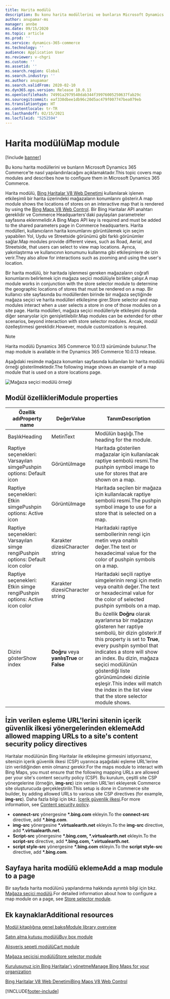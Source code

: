 ```yaml
---
title: Harita modülü
description: Bu konu harita modüllerini ve bunların Microsoft Dynamics 365 Commerce'te nasıl yapılandırılacağını açıklamaktadır.
author: anupamar-ms
manager: annbe
ms.date: 09/15/2020
ms.topic: article
ms.prod: ''
ms.service: dynamics-365-commerce
ms.technology: ''
audience: Application User
ms.reviewer: v-chgri
ms.custom: ''
ms.assetid: ''
ms.search.region: Global
ms.search.industry: ''
ms.author: anupamar
ms.search.validFrom: 2020-02-10
ms.dyn365.ops.version: Release 10.0.13
ms.openlocfilehash: 74991a2979540dab344f39976005250637fab29c
ms.sourcegitcommit: eaf330dbee1db96c20d5ac479f007747bea079eb
ms.translationtype: HT
ms.contentlocale: tr-TR
ms.lasthandoff: 02/15/2021
ms.locfileid: "5252594"
---
```

# <a name="map-module"></a><span data-ttu-id="91eb7-103">Harita modülü</span><span class="sxs-lookup"><span data-stu-id="91eb7-103">Map module</span></span>

[!include [banner](includes/banner.md)]


<span data-ttu-id="91eb7-104">Bu konu harita modüllerini ve bunların Microsoft Dynamics 365 Commerce'te nasıl yapılandırılacağını açıklamaktadır.</span><span class="sxs-lookup"><span data-stu-id="91eb7-104">This topic covers map modules and describes how to configure them in Microsoft Dynamics 365 Commerce.</span></span>

<span data-ttu-id="91eb7-105">Harita modülü, [Bing Haritalar V8 Web Denetimi](https://docs.microsoft.com/bingmaps/v8-web-control/) kullanılarak işlenen etkileşimli bir harita üzerindeki mağazaların konumlarını gösterir.</span><span class="sxs-lookup"><span data-stu-id="91eb7-105">A map module shows the locations of stores on an interactive map that is rendered by using the [Bing Maps V8 Web Control](https://docs.microsoft.com/bingmaps/v8-web-control/).</span></span> <span data-ttu-id="91eb7-106">Bir Bing Haritalar API anahtarı gereklidir ve Commerce Headquarters'daki paylaşılan parametreler sayfasına eklenmelidir.</span><span class="sxs-lookup"><span data-stu-id="91eb7-106">A Bing Maps API key is required and must be added to the shared parameters page in Commerce headquarters.</span></span> <span data-ttu-id="91eb7-107">Harita modülleri, kullanıcıların harita konumlarını görüntülemek için seçim yapabilen Yol, Uydu ve Streetside görünümü gibi farklı görünümler sağlar.</span><span class="sxs-lookup"><span data-stu-id="91eb7-107">Map modules provide different views, such as Road, Aerial, and Streetside, that users can select to view map locations.</span></span> <span data-ttu-id="91eb7-108">Ayrıca, yakınlaştırma ve kullanıcının konumunu kullanma gibi etkileşimlere de izin verir.</span><span class="sxs-lookup"><span data-stu-id="91eb7-108">They also allow for interactions such as zooming and using the user's location.</span></span>

<span data-ttu-id="91eb7-109">Bir harita modülü, bir haritada işlenmesi gereken mağazaların coğrafi konumlarını belirlemek için mağaza seçici modülüyle birlikte çalışır.</span><span class="sxs-lookup"><span data-stu-id="91eb7-109">A map module works in conjunction with the store selector module to determine the geographic locations of stores that must be rendered on a map.</span></span> <span data-ttu-id="91eb7-110">Bir kullanıcı site sayfasında bu modüllerden birinde bir mağaza seçtiğinde mağaza seçici ve harita modülleri etkileşime girer.</span><span class="sxs-lookup"><span data-stu-id="91eb7-110">Store selector and map modules interact when a user selects a store in one of those modules on a site page.</span></span> <span data-ttu-id="91eb7-111">Harita modülleri, mağaza seçici modülleriyle etkileşimi dışında diğer senaryolar için genişletilebilir.</span><span class="sxs-lookup"><span data-stu-id="91eb7-111">Map modules can be extended for other scenarios, beyond interaction with store selector modules.</span></span> <span data-ttu-id="91eb7-112">Ancak, modül özelleştirmesi gereklidir.</span><span class="sxs-lookup"><span data-stu-id="91eb7-112">However, module customization is required.</span></span>

> [!NOTE]
> <span data-ttu-id="91eb7-113">Harita modülü Dynamics 365 Commerce 10.0.13 sürümünde bulunur.</span><span class="sxs-lookup"><span data-stu-id="91eb7-113">The map module is available in the Dynamics 365 Commerce 10.0.13 release.</span></span>

<span data-ttu-id="91eb7-114">Aşağıdaki resimde mağaza konumları sayfasında kullanılan bir harita modülü örneği gösterilmektedir.</span><span class="sxs-lookup"><span data-stu-id="91eb7-114">The following image shows an example of a map module that is used on a store locations page.</span></span>

![Mağaza seçici modülü örneği](./media/ecommerce-Storelocator.PNG)

## <a name="module-properties"></a><span data-ttu-id="91eb7-116">Modül özellikleri</span><span class="sxs-lookup"><span data-stu-id="91eb7-116">Module properties</span></span>

| <span data-ttu-id="91eb7-117">Özellik adı</span><span class="sxs-lookup"><span data-stu-id="91eb7-117">Property name</span></span>             | <span data-ttu-id="91eb7-118">Değer</span><span class="sxs-lookup"><span data-stu-id="91eb7-118">Value</span></span>                 | <span data-ttu-id="91eb7-119">Tanım</span><span class="sxs-lookup"><span data-stu-id="91eb7-119">Description</span></span> |
|---------------------------|-----------------------|-------------|
| <span data-ttu-id="91eb7-120">Başlık</span><span class="sxs-lookup"><span data-stu-id="91eb7-120">Heading</span></span> | <span data-ttu-id="91eb7-121">Metin</span><span class="sxs-lookup"><span data-stu-id="91eb7-121">Text</span></span> | <span data-ttu-id="91eb7-122">Modülün başlığı.</span><span class="sxs-lookup"><span data-stu-id="91eb7-122">The heading for the module.</span></span> |
| <span data-ttu-id="91eb7-123">Raptiye seçenekleri: Varsayılan simge</span><span class="sxs-lookup"><span data-stu-id="91eb7-123">Pushpin options: Default icon</span></span> | <span data-ttu-id="91eb7-124">Görüntü</span><span class="sxs-lookup"><span data-stu-id="91eb7-124">Image</span></span> | <span data-ttu-id="91eb7-125">Haritada gösterilen mağazalar için kullanılacak raptiye sembolü resmi.</span><span class="sxs-lookup"><span data-stu-id="91eb7-125">The pushpin symbol image to use for stores that are shown on a map.</span></span> |
| <span data-ttu-id="91eb7-126">Raptiye seçenekleri: Etkin simge</span><span class="sxs-lookup"><span data-stu-id="91eb7-126">Pushpin options: Active icon</span></span> | <span data-ttu-id="91eb7-127">Görüntü</span><span class="sxs-lookup"><span data-stu-id="91eb7-127">Image</span></span> | <span data-ttu-id="91eb7-128">Haritada seçilen bir mağaza için kullanılacak raptiye sembolü resmi.</span><span class="sxs-lookup"><span data-stu-id="91eb7-128">The pushpin symbol image to use for a store that is selected on a map.</span></span> |
| <span data-ttu-id="91eb7-129">Raptiye seçenekleri: Varsayılan simge rengi</span><span class="sxs-lookup"><span data-stu-id="91eb7-129">Pushpin options: Default icon color</span></span> | <span data-ttu-id="91eb7-130">Karakter dizesi</span><span class="sxs-lookup"><span data-stu-id="91eb7-130">Character string</span></span> | <span data-ttu-id="91eb7-131">Haritadaki raptiye sembollerinin rengi için metin veya onaltılı değer.</span><span class="sxs-lookup"><span data-stu-id="91eb7-131">The text or hexadecimal value for the color of pushpin symbols on a map.</span></span> |
| <span data-ttu-id="91eb7-132">Raptiye seçenekleri: Etkin simge rengi</span><span class="sxs-lookup"><span data-stu-id="91eb7-132">Pushpin options: Active icon color</span></span> | <span data-ttu-id="91eb7-133">Karakter dizesi</span><span class="sxs-lookup"><span data-stu-id="91eb7-133">Character string</span></span> | <span data-ttu-id="91eb7-134">Haritadaki seçili raptiye simgelerinin rengi için metin veya onaltılı değer.</span><span class="sxs-lookup"><span data-stu-id="91eb7-134">The text or hexadecimal value for the color of selected pushpin symbols on a map.</span></span> |
| <span data-ttu-id="91eb7-135">Dizini göster</span><span class="sxs-lookup"><span data-stu-id="91eb7-135">Show index</span></span> | <span data-ttu-id="91eb7-136">**Doğru** veya **yanlış**</span><span class="sxs-lookup"><span data-stu-id="91eb7-136">**True** or **False**</span></span> | <span data-ttu-id="91eb7-137">Bu özellik **Doğru** olarak ayarlanırsa bir mağazayı gösteren her raptiye sembolü, bir dizin gösterir.</span><span class="sxs-lookup"><span data-stu-id="91eb7-137">If this property is set to **True**, every pushpin symbol that indicates a store will show an index.</span></span> <span data-ttu-id="91eb7-138">Bu dizin, mağaza seçici modülünün gösterdiği liste görünümündeki dizinle eşleşir.</span><span class="sxs-lookup"><span data-stu-id="91eb7-138">This index will match the index in the list view that the store selector module shows.</span></span> |

## <a name="add-allowed-mapping-urls-to-a-sites-content-security-policy-directives"></a><span data-ttu-id="91eb7-139">İzin verilen eşleme URL'lerini sitenin içerik güvenlik ilkesi yönergelerinden ekleme</span><span class="sxs-lookup"><span data-stu-id="91eb7-139">Add allowed mapping URLs to a site's content security policy directives</span></span>

<span data-ttu-id="91eb7-140">Haritalar modülünün Bing Haritalar ile etkileşime girmesini istiyorsanız, sitenizin içerik güvenlik ilkesi (CSP) uyarınca aşağıdaki eşleme URL'lerine izin verildiğinden emin olmanız gerekir.</span><span class="sxs-lookup"><span data-stu-id="91eb7-140">For the maps module to interact with Bing Maps, you must ensure that the following mapping URLs are allowed per your site's content security policy (CSP).</span></span> <span data-ttu-id="91eb7-141">Bu kurulum, çeşitli site CSP yönergelerine (örneğin, **img-src**) izin verilen URL'leri ekleyerek Commerce site oluşturucuda gerçekleştirilir.</span><span class="sxs-lookup"><span data-stu-id="91eb7-141">This setup is done in Commerce site builder, by adding allowed URLs to various site CSP directives (for example, **img-src**).</span></span> <span data-ttu-id="91eb7-142">Daha fazla bilgi için bkz. [İçerik güvenlik ilkesi](manage-csp.md).</span><span class="sxs-lookup"><span data-stu-id="91eb7-142">For more information, see [Content security policy](manage-csp.md).</span></span> 

- <span data-ttu-id="91eb7-143">**connect-src** yönergesine **&#42;.bing.com** ekleyin.</span><span class="sxs-lookup"><span data-stu-id="91eb7-143">To the **connect-src** directive, add **&#42;.bing.com**.</span></span>
- <span data-ttu-id="91eb7-144">**img-src** yönergesine **&#42;.virtualearth.net** ekleyin.</span><span class="sxs-lookup"><span data-stu-id="91eb7-144">To the **img-src** directive, add **&#42;.virtualearth.net**.</span></span>
- <span data-ttu-id="91eb7-145">**Script-src** yönergesine **&#42;.bing.com, &#42;.virtualearth.net** ekleyin.</span><span class="sxs-lookup"><span data-stu-id="91eb7-145">To the **script-src** directive, add **&#42;.bing.com, &#42;.virtualearth.net**.</span></span>
- <span data-ttu-id="91eb7-146">**script style-src** yönergesine **&#42;.bing.com** ekleyin.</span><span class="sxs-lookup"><span data-stu-id="91eb7-146">To the **script style-src** directive, add **&#42;.bing.com**.</span></span>

## <a name="add-a-map-module-to-a-page"></a><span data-ttu-id="91eb7-147">Sayfaya harita modülü ekleme</span><span class="sxs-lookup"><span data-stu-id="91eb7-147">Add a map module to a page</span></span>

<span data-ttu-id="91eb7-148">Bir sayfada harita modülünü yapılandırma hakkında ayrıntılı bilgi için bkz. [Mağaza seçici modülü](store-selector.md).</span><span class="sxs-lookup"><span data-stu-id="91eb7-148">For detailed information about how to configure a map module on a page, see [Store selector module](store-selector.md).</span></span> 
 
## <a name="additional-resources"></a><span data-ttu-id="91eb7-149">Ek kaynaklar</span><span class="sxs-lookup"><span data-stu-id="91eb7-149">Additional resources</span></span>

[<span data-ttu-id="91eb7-150">Modül kitaplığına genel bakış</span><span class="sxs-lookup"><span data-stu-id="91eb7-150">Module library overview</span></span>](starter-kit-overview.md)

[<span data-ttu-id="91eb7-151">Satın alma kutusu modülü</span><span class="sxs-lookup"><span data-stu-id="91eb7-151">Buy box module</span></span>](add-buy-box.md)

[<span data-ttu-id="91eb7-152">Alışveriş sepeti modülü</span><span class="sxs-lookup"><span data-stu-id="91eb7-152">Cart module</span></span>](add-cart-module.md)

[<span data-ttu-id="91eb7-153">Mağaza seçicisi modülü</span><span class="sxs-lookup"><span data-stu-id="91eb7-153">Store selector module</span></span>](store-selector.md)

[<span data-ttu-id="91eb7-154">Kuruluşunuz için Bing Haritalar'ı yönetme</span><span class="sxs-lookup"><span data-stu-id="91eb7-154">Manage Bing Maps for your organization</span></span>](./dev-itpro/manage-bing-maps.md)

[<span data-ttu-id="91eb7-155">Bing Haritalar V8 Web Denetimi</span><span class="sxs-lookup"><span data-stu-id="91eb7-155">Bing Maps V8 Web Control</span></span>](https://docs.microsoft.com/bingmaps/v8-web-control/)


[!INCLUDE[footer-include](../includes/footer-banner.md)]